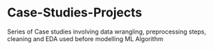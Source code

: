 # Case-Studies-Projects
Series of Case studies involving data wrangling, preprocessing steps, cleaning and EDA used before modelling ML Algorithm   
